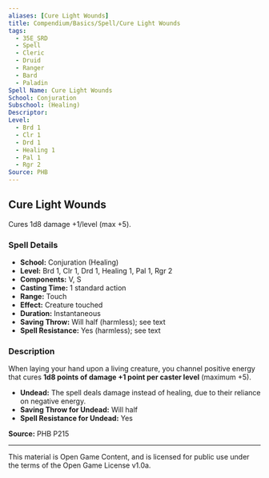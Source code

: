 ```yaml
---
aliases: [Cure Light Wounds]
title: Compendium/Basics/Spell/Cure Light Wounds
tags:
  - 35E_SRD
  - Spell
  - Cleric
  - Druid
  - Ranger
  - Bard
  - Paladin
Spell Name: Cure Light Wounds
School: Conjuration
Subschool: (Healing)
Descriptor: 
Level:
  - Brd 1
  - Clr 1
  - Drd 1
  - Healing 1
  - Pal 1
  - Rgr 2
Source: PHB
---
```


## Cure Light Wounds

Cures 1d8 damage +1/level (max +5).

### Spell Details

- **School:** Conjuration (Healing)  
- **Level:** Brd 1, Clr 1, Drd 1, Healing 1, Pal 1, Rgr 2  
- **Components:** V, S  
- **Casting Time:** 1 standard action  
- **Range:** Touch  
- **Effect:** Creature touched  
- **Duration:** Instantaneous  
- **Saving Throw:** Will half (harmless); see text  
- **Spell Resistance:** Yes (harmless); see text  

### Description

When laying your hand upon a living creature, you channel positive energy that cures **1d8 points of damage +1 point per caster level** (maximum +5).

- **Undead:** The spell deals damage instead of healing, due to their reliance on negative energy.  
- **Saving Throw for Undead:** Will half  
- **Spell Resistance for Undead:** Yes  


**Source:** PHB P215

---

This material is Open Game Content, and is licensed for public use under  
the terms of the Open Game License v1.0a.
